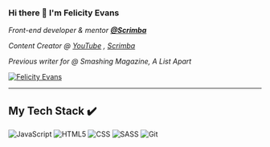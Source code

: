 ### Hi there 👋 I'm Felicity Evans

<!--
**webfliccy/webfliccy** is a ✨ _special_ ✨ repository because its `README.md` (this file) appears on your GitHub profile.

Here are some ideas to get you started:

- 🔭 I’m currently working on ...
- 🌱 I’m currently learning ...
- 👯 I’m looking to collaborate on ...
- 🤔 I’m looking for help with ...
- 💬 Ask me about ...
- 📫 How to reach me: ...
- 😄 Pronouns: ...
- ⚡ Fun fact: ...
-->

<p><em>Front-end developer & mentor <b><a href="https://scrimba.com/">@Scrimba</a></b></em></p>

<p><em>Content Creator @ <a href="https://www.youtube.com/webfliccy">YouTube</a> , <a href="https://scrimba.com/playlist/pry46uQ">Scrimba</a></em></p>

<p><em>Previous writer for @ Smashing Magazine, A List Apart</em></p>

[![Felicity Evans](https://img.shields.io/badge/FEvans-%230077B5.svg?style=for-the-badge&logo=linkedin&logoColor=white)](https://www.linkedin.com/in/felicityevans/)

---

## My Tech Stack :heavy_check_mark:
 ![JavaScript](https://img.shields.io/badge/javascript(ES6)-%23323330.svg?style=for-the-badge&logo=javascript&logoColor=%23F7DF1E) ![HTML5](https://img.shields.io/badge/HTML5-E34F26?style=for-the-badge&logo=html5&logoColor=white) ![CSS](https://img.shields.io/badge/CSS3-1572B6?style=for-the-badge&logo=css3&logoColor=white) ![SASS](https://img.shields.io/badge/Sass-CC6699?style=for-the-badge&logo=sass&logoColor=white)  ![Git](https://img.shields.io/badge/git-%23F05033.svg?style=for-the-badge&logo=git&logoColor=white)
